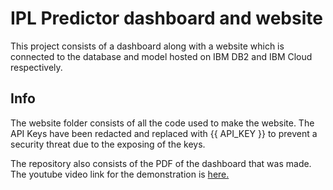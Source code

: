 # IPL Predictor dashboard and website

This project consists of a dashboard along with a website which is connected to the database and model hosted on IBM DB2 and IBM Cloud respectively.

## Info

The website folder consists of all the code used to make the website. The API Keys have been redacted and replaced with {{ API_KEY }} to prevent a security threat due to the exposing of the keys.

The repository also consists of the PDF of the dashboard that was made. The youtube video link for the demonstration is [here.](https://www.youtube.com/watch?v=l_tG6Z6zT-w)
